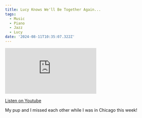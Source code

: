```yaml
---
title: Lucy Knows We'll Be Together Again...
tags:
  - Music
  - Piano
  - Jazz
  - Lucy
date: '2024-08-11T10:35:07.322Z'
---
```


<iframe src="https://www.youtube-nocookie.com/embed/FImffXN5-KY?modestbranding=1&showinfo=0&rel=0" title="YouTube video player" frameborder="0" allow="accelerometer; autoplay; encrypted-media; gyroscope; picture-in-picture;" allowfullscreen className="youtube_video"></iframe>

[Listen on Youtube](https://youtu.be/FImffXN5-KY)

My pup and I missed each other while I was in Chicago this week!
